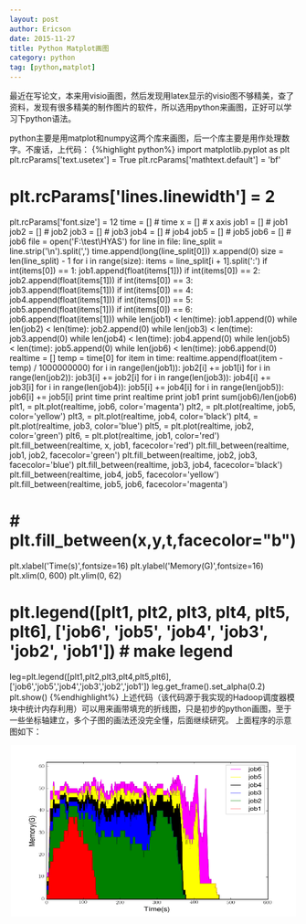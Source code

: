 ```yaml
---
layout: post
author: Ericson
date: 2015-11-27
title: Python Matplot画图
category: python
tag: [python,matplot]
---
```


最近在写论文，本来用visio画图，然后发现用latex显示的visio图不够精美，查了资料，发现有很多精美的制作图片的软件，所以选用python来画图，正好可以学习下python语法。

python主要是用matplot和numpy这两个库来画图，后一个库主要是用作处理数字。不废话，上代码：
{%highlight python%}
import matplotlib.pyplot as plt
plt.rcParams['text.usetex'] = True
plt.rcParams['mathtext.default'] = 'bf'
# plt.rcParams['lines.linewidth'] = 2
plt.rcParams['font.size'] = 12
time = []  # time
x = []  # x axis
job1 = []  # job1
job2 = []  # job2
job3 = []  # job3
job4 = []  # job4
job5 = []  # job5
job6 = []  # job6
file = open('F:\\test\\HYAS')
for line in file:
    line_split = line.strip('\n').split(',')
    time.append(long(line_split[0]))
    x.append(0)
    size = len(line_split) - 1
    for i in range(size):
        items = line_split[i + 1].split(':')
        if int(items[0]) == 1:
            job1.append(float(items[1]))
        if int(items[0]) == 2:
            job2.append(float(items[1]))
        if int(items[0]) == 3:
            job3.append(float(items[1]))
        if int(items[0]) == 4:
            job4.append(float(items[1]))
        if int(items[0]) == 5:
            job5.append(float(items[1]))
        if int(items[0]) == 6:
            job6.append(float(items[1]))
    while len(job1) < len(time):
        job1.append(0)
    while len(job2) < len(time):
        job2.append(0)
    while len(job3) < len(time):
        job3.append(0)
    while len(job4) < len(time):
        job4.append(0)
    while len(job5) < len(time):
        job5.append(0)
    while len(job6) < len(time):
        job6.append(0)
realtime = []
temp = time[0]
for item in time:
    realtime.append(float(item - temp) / 1000000000)
for i in range(len(job1)):
    job2[i] += job1[i]
for i in range(len(job2)):
    job3[i] += job2[i]
for i in range(len(job3)):
    job4[i] += job3[i]
for i in range(len(job4)):
    job5[i] += job4[i]
for i in range(len(job5)):
    job6[i] += job5[i]
print time
print realtime
print job1
print sum(job6)/len(job6)
plt1, = plt.plot(realtime, job6, color='magenta')
plt2, = plt.plot(realtime, job5, color='yellow')
plt3, = plt.plot(realtime, job4, color='black')
plt4, = plt.plot(realtime, job3, color='blue')
plt5, = plt.plot(realtime, job2, color='green')
plt6, = plt.plot(realtime, job1, color='red')
plt.fill_between(realtime, x, job1, facecolor='red')
plt.fill_between(realtime, job1, job2, facecolor='green')
plt.fill_between(realtime, job2, job3, facecolor='blue')
plt.fill_between(realtime, job3, job4, facecolor='black')
plt.fill_between(realtime, job4, job5, facecolor='yellow')
plt.fill_between(realtime, job5, job6, facecolor='magenta')
# # plt.fill_between(x,y,t,facecolor="b")
plt.xlabel('Time(s)',fontsize=16)
plt.ylabel('Memory(G)',fontsize=16)
plt.xlim(0, 600)
plt.ylim(0, 62)
# plt.legend([plt1, plt2, plt3, plt4, plt5, plt6], ['job6', 'job5', 'job4', 'job3', 'job2', 'job1'])  # make legend
leg=plt.legend([plt1,plt2,plt3,plt4,plt5,plt6],['job6','job5','job4','job3','job2','job1'])
leg.get_frame().set_alpha(0.2)
plt.show()
{%endhighlight%}
上述代码（该代码源于我实现的Hadoop调度器模块中统计内存利用）可以用来画带填充的折线图，只是初步的python画图，至于一些坐标轴建立，多个子图的画法还没完全懂，后面继续研究。
上面程序的示意图如下：

<div align="center">
    <img src="/public/img/python/easy.png" width="500" height="300">
</div>